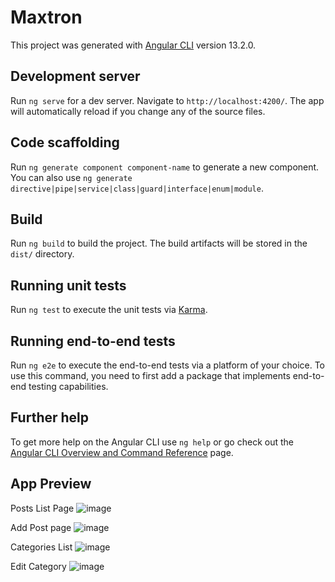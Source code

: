 # Maxtron

This project was generated with [Angular CLI](https://github.com/angular/angular-cli) version 13.2.0.

## Development server

Run `ng serve` for a dev server. Navigate to `http://localhost:4200/`. The app will automatically reload if you change any of the source files.

## Code scaffolding

Run `ng generate component component-name` to generate a new component. You can also use `ng generate directive|pipe|service|class|guard|interface|enum|module`.

## Build

Run `ng build` to build the project. The build artifacts will be stored in the `dist/` directory.

## Running unit tests

Run `ng test` to execute the unit tests via [Karma](https://karma-runner.github.io).

## Running end-to-end tests

Run `ng e2e` to execute the end-to-end tests via a platform of your choice. To use this command, you need to first add a package that implements end-to-end testing capabilities.

## Further help

To get more help on the Angular CLI use `ng help` or go check out the [Angular CLI Overview and Command Reference](https://angular.io/cli) page.

## App Preview
Posts List Page
![image](https://github.com/user-attachments/assets/2c91f5ac-2141-4732-9fa9-551775eee769)


Add Post page
![image](https://github.com/user-attachments/assets/e6368f9b-fac6-4226-a0a3-8f3f14be289a)

Categories List
![image](https://github.com/user-attachments/assets/5c6f4526-86a8-447f-9a8a-b67c314139e7)

Edit Category
![image](https://github.com/user-attachments/assets/26aef179-cc61-4477-a022-5795fc66b5ed)


